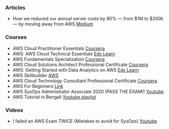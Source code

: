 
### Articles
- How we reduced our annual server costs by 80% — from $1M to $200k — by moving away from AWS [Medium](https://levelup.gitconnected.com/how-we-reduced-our-annual-server-costs-by-80-from-1m-to-200k-by-moving-away-from-aws-2b98cbd21b46)

### Courses

- AWS Cloud Practitioner Essentials [Coursera](https://www.coursera.org/learn/aws-cloud-practitioner-essentials)
- AWS: AWS Cloud Technical Essentials [Edx Learn](https://www.edx.org/learn/amazon-web-services-aws/amazon-web-services-aws-cloud-technical-essentials)
- AWS Fundamentals Specialization [Coursera](https://www.coursera.org/specializations/aws-fundamentals)
- AWS Cloud Solutions Architect Professional Certificate [Coursera](https://www.coursera.org/professional-certificates/aws-cloud-solutions-architect)
- AWS: Getting Started with Data Analytics on AWS [Edx Learn](https://www.edx.org/learn/data-analysis/amazon-web-services-getting-started-with-data-analytics-on-aws)
- AWS Skillbuilder [AWS](https://skillbuilder.aws/search)
- AWS Cloud Technology Consultant Professional Certificate [Coursera](https://www.coursera.org/professional-certificates/aws-cloud-technology-consultant)
- AWS For Beginners [Link](https://www.mygreatlearning.com/academy/learn-for-free/courses/aws-for-beginners1)
- AWS SysOps Administrator Associate 2020 (PASS THE EXAM!) [Youtube](https://youtu.be/KX_AfyrhlgQ?si=rT9KZugZWZ1f0118)
- AWS Tutorial in Bengali [Youtube playlist](https://youtube.com/playlist?list=PLo1fN4WDLQ_YTvJ00S4bYWLwSUw8YxEWl&si=a4iHRoH6VG1utXeh)

### Videos

- I failed an AWS Exam TWICE (Mistakes to avoid for SysOps) [Youtube](https://youtu.be/lfLta9zFw3Y?si=EckUAzirX_eivrhf)